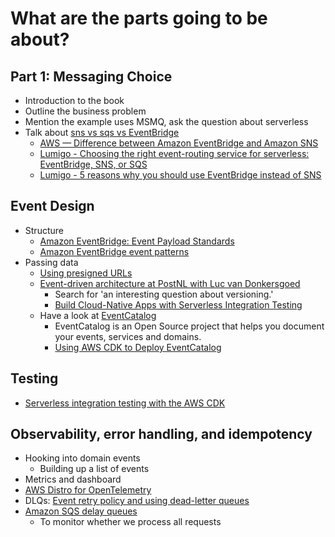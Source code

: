 # What are the parts going to be about?

## Part 1: Messaging Choice

- Introduction to the book
- Outline the business problem
- Mention the example uses MSMQ, ask the question about serverless
- Talk about [sns vs sqs vs EventBridge](https://duckduckgo.com/?t=ffab&q=aws+sns+vs+sqs+vs+eventbridge&ia=web)
  - [AWS — Difference between Amazon EventBridge and Amazon SNS](https://medium.com/awesome-cloud/aws-difference-between-amazon-eventbridge-and-amazon-sns-comparison-aws-eventbridge-vs-aws-sns-46708bf5313)
  - [Lumigo - Choosing the right event-routing service for serverless: EventBridge, SNS, or SQS](https://lumigo.io/blog/choosing-the-right-event-routing-on-aws-eventbridge-sns-or-sqs/)
  - [Lumigo - 5 reasons why you should use EventBridge instead of SNS](https://lumigo.io/blog/5-reasons-why-you-should-use-eventbridge-instead-of-sns/)

## Event Design

- Structure
  - [Amazon EventBridge: Event Payload Standards](https://www.boyney.io/blog/2022-02-11-event-payload-patterns)
  - [Amazon EventBridge event patterns](https://docs.aws.amazon.com/eventbridge/latest/userguide/eb-event-patterns.html)
- Passing data
  - [Using presigned URLs](https://docs.aws.amazon.com/AmazonS3/latest/userguide/using-presigned-url.html)
  - [Event-driven architecture at PostNL with Luc van Donkersgoed](https://realworldserverless.com/episode/68)
    - Search for 'an interesting question about versioning.'
    - [Build Cloud-Native Apps with Serverless Integration Testing](https://www.youtube.com/watch?v=dT4o_0aVomg)
  - Have a look at [EventCatalog](https://www.eventcatalog.dev/) 
    - EventCatalog is an Open Source project that helps you document your events, services and domains.
    - [Using AWS CDK to Deploy EventCatalog](https://matt.martz.codes/using-aws-cdk-to-deploy-eventcatalog)

## Testing

- [Serverless integration testing with the AWS CDK](https://www.10printiamcool.com/series/integration-test-with-cdk)

## Observability, error handling, and idempotency

- Hooking into domain events
  - Building up a list of events
- Metrics and dashboard
- [AWS Distro for OpenTelemetry](https://aws.amazon.com/otel/?otel-blogs.sort-by=item.additionalFields.createdDate&otel-blogs.sort-order=desc)
- DLQs: [Event retry policy and using dead-letter queues](https://docs.aws.amazon.com/eventbridge/latest/userguide/eb-rule-dlq.html)
- [Amazon SQS delay queues](https://docs.aws.amazon.com/AWSSimpleQueueService/latest/SQSDeveloperGuide/sqs-delay-queues.html)
  - To monitor whether we process all requests
